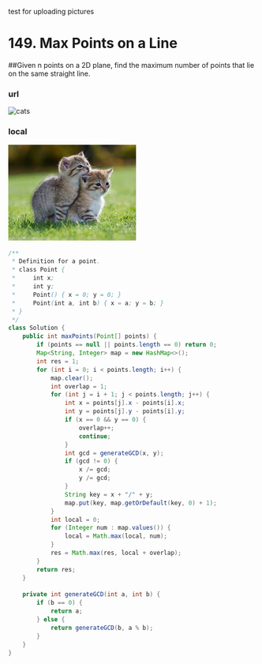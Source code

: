 test for uploading pictures


# 149. Max Points on a Line
##Given n points on a 2D plane, find the maximum number of points that lie on the same straight line.

### url
![cats](https://i.pinimg.com/736x/a9/a3/46/a9a34606f68f5f86aa94833ad482e4c9--cute-pets-adorable-kittens.jpg)


### local
![cats2](/media/content/BlogPost/images/cats.jpeg)

```java
/**
 * Definition for a point.
 * class Point {
 *     int x;
 *     int y;
 *     Point() { x = 0; y = 0; }
 *     Point(int a, int b) { x = a; y = b; }
 * }
 */
class Solution {
    public int maxPoints(Point[] points) {
        if (points == null || points.length == 0) return 0;
        Map<String, Integer> map = new HashMap<>();
        int res = 1;
        for (int i = 0; i < points.length; i++) {
            map.clear();
            int overlap = 1;
            for (int j = i + 1; j < points.length; j++) {
                int x = points[j].x - points[i].x;
                int y = points[j].y - points[i].y;
                if (x == 0 && y == 0) {
                    overlap++;
                    continue;
                }
                int gcd = generateGCD(x, y);
                if (gcd != 0) {
                    x /= gcd;
                    y /= gcd;
                }
                String key = x + "/" + y;
                map.put(key, map.getOrDefault(key, 0) + 1);
            }
            int local = 0;
            for (Integer num : map.values()) {
                local = Math.max(local, num);
            }
            res = Math.max(res, local + overlap);
        }
        return res;
    }
    
    private int generateGCD(int a, int b) {
        if (b == 0) {
            return a;            
        } else {
            return generateGCD(b, a % b);            
        }
    }
}
```